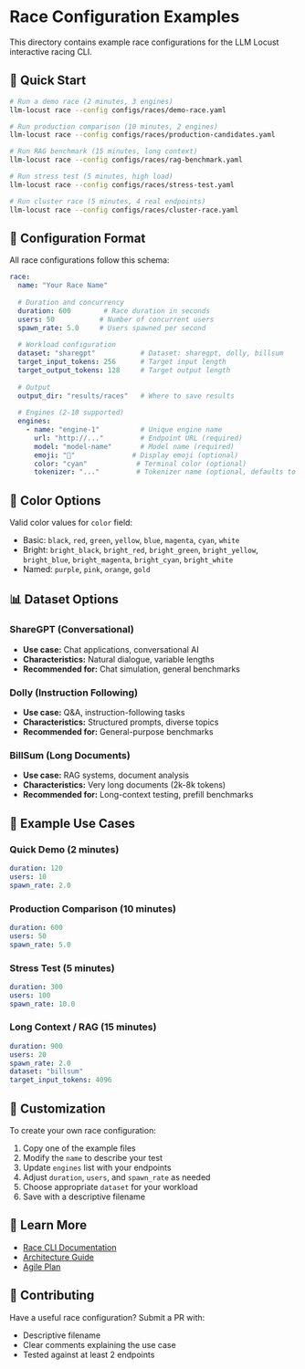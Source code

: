 # Race Configuration Examples

This directory contains example race configurations for the LLM Locust interactive racing CLI.

## 🚀 Quick Start

```bash
# Run a demo race (2 minutes, 3 engines)
llm-locust race --config configs/races/demo-race.yaml

# Run production comparison (10 minutes, 2 engines)
llm-locust race --config configs/races/production-candidates.yaml

# Run RAG benchmark (15 minutes, long context)
llm-locust race --config configs/races/rag-benchmark.yaml

# Run stress test (5 minutes, high load)
llm-locust race --config configs/races/stress-test.yaml

# Run cluster race (5 minutes, 4 real endpoints)
llm-locust race --config configs/races/cluster-race.yaml
```

## 📝 Configuration Format

All race configurations follow this schema:

```yaml
race:
  name: "Your Race Name"
  
  # Duration and concurrency
  duration: 600        # Race duration in seconds
  users: 50           # Number of concurrent users
  spawn_rate: 5.0     # Users spawned per second
  
  # Workload configuration
  dataset: "sharegpt"           # Dataset: sharegpt, dolly, billsum
  target_input_tokens: 256      # Target input length
  target_output_tokens: 128     # Target output length
  
  # Output
  output_dir: "results/races"   # Where to save results
  
  # Engines (2-10 supported)
  engines:
    - name: "engine-1"          # Unique engine name
      url: "http://..."         # Endpoint URL (required)
      model: "model-name"       # Model name (required)
      emoji: "🚀"              # Display emoji (optional)
      color: "cyan"            # Terminal color (optional)
      tokenizer: "..."         # Tokenizer name (optional, defaults to model)
```

## 🎨 Color Options

Valid color values for `color` field:
- Basic: `black`, `red`, `green`, `yellow`, `blue`, `magenta`, `cyan`, `white`
- Bright: `bright_black`, `bright_red`, `bright_green`, `bright_yellow`, `bright_blue`, `bright_magenta`, `bright_cyan`, `bright_white`
- Named: `purple`, `pink`, `orange`, `gold`

## 📊 Dataset Options

### ShareGPT (Conversational)
- **Use case:** Chat applications, conversational AI
- **Characteristics:** Natural dialogue, variable lengths
- **Recommended for:** Chat simulation, general benchmarks

### Dolly (Instruction Following)
- **Use case:** Q&A, instruction-following tasks
- **Characteristics:** Structured prompts, diverse topics
- **Recommended for:** General-purpose benchmarks

### BillSum (Long Documents)
- **Use case:** RAG systems, document analysis
- **Characteristics:** Very long documents (2k-8k tokens)
- **Recommended for:** Long-context testing, prefill benchmarks

## 🎯 Example Use Cases

### Quick Demo (2 minutes)
```yaml
duration: 120
users: 10
spawn_rate: 2.0
```

### Production Comparison (10 minutes)
```yaml
duration: 600
users: 50
spawn_rate: 5.0
```

### Stress Test (5 minutes)
```yaml
duration: 300
users: 100
spawn_rate: 10.0
```

### Long Context / RAG (15 minutes)
```yaml
duration: 900
users: 20
spawn_rate: 2.0
dataset: "billsum"
target_input_tokens: 4096
```

## 🔧 Customization

To create your own race configuration:

1. Copy one of the example files
2. Modify the `name` to describe your test
3. Update `engines` list with your endpoints
4. Adjust `duration`, `users`, and `spawn_rate` as needed
5. Choose appropriate `dataset` for your workload
6. Save with a descriptive filename

## 📖 Learn More

- [Race CLI Documentation](../../docs/RACE_CLI.md)
- [Architecture Guide](../../docs/ARCHITECTURE.md)
- [Agile Plan](../../docs/AGILE_PLAN_INTERACTIVE_CLI.md)

## 🤝 Contributing

Have a useful race configuration? Submit a PR with:
- Descriptive filename
- Clear comments explaining the use case
- Tested against at least 2 endpoints

